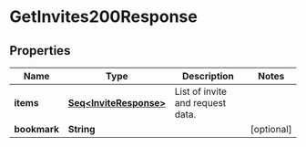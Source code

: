 

# GetInvites200Response


## Properties

Name | Type | Description | Notes
------------ | ------------- | ------------- | -------------
**items** | [**Seq&lt;InviteResponse&gt;**](InviteResponse.md) | List of invite and request data. | 
**bookmark** | **String** |  |  [optional]



